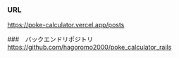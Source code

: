 ### URL

https://poke-calculator.vercel.app/posts

###　バックエンドリポジトリ
https://github.com/hagoromo2000/poke_calculator_rails
